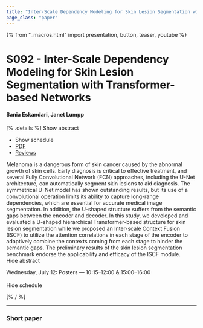 ```yaml
---
title: "Inter-Scale Dependency Modeling for Skin Lesion Segmentation with Transformer-based Networks"
page_class: "paper"
---
```


{% from "_macros.html" import presentation, button, teaser, youtube %}

# S092 - Inter-Scale Dependency Modeling for Skin Lesion Segmentation with Transformer-based Networks

#### Sania Eskandari, Janet Lumpp

[% .details %]
<a class="toggle_visibility" data-selector=".abstract" data-level="3">Show abstract</a>
- <a class="toggle_visibility" data-selector=".schedule" data-level="3">Show schedule</a>
- <a href="https://openreview.net/pdf?id=JExQEfV5um">PDF</a>
- <a href="https://openreview.net/forum?id=JExQEfV5um">Reviews</a>

<p>
    <span class="abstract">
        Melanoma is a dangerous form of skin cancer caused by the abnormal growth of skin cells. Early diagnosis is critical to effective treatment, and several Fully Convolutional Network (FCN) approaches, including the U-Net architecture, can automatically segment skin lesions to aid diagnosis. The symmetrical U-Net model has shown outstanding results, but its use of a convolutional operation limits its ability to capture long-range dependencies, which are essential for accurate medical image segmentation. In addition, the U-shaped structure suffers from the semantic gaps between the encoder and decoder. In this study, we developed and evaluated a U-shaped hierarchical Transformer-based structure for skin lesion segmentation while we proposed an Inter-scale Context Fusion (ISCF) to utilize the attention correlations in each stage of the encoder to adaptively combine the contexts coming from each stage to hinder the semantic gaps. The preliminary results of the skin lesion segmentation benchmark endorse the applicability and efficacy of the ISCF module.
        <br>
        <span class="actions"><a class="toggle_visibility" data-level="2">Hide abstract</a></span>
    </span>
</p>

<p>
    <span class="schedule">
        Wednesday, July 12: Posters — 10:15–12:00 & 15:00–16:00<br>
        <br>
        <span class="actions"><a class="toggle_visibility" data-level="2">Hide schedule</a></span>
    </span>
</p>
[% / %]

---


### Short paper
